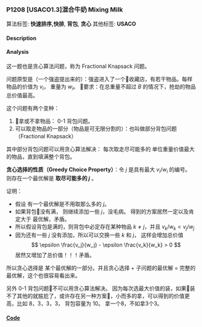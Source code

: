### P1208 [USACO1.3]混合牛奶 Mixing Milk

算法标签: **快速排序,快排**, **背包**, **贪心**
其他标签: **USACO**


#### Description

#### Analysis

这一题也是贪心算法问题，称为 Fractional Knapsack 问题。

问题原型是（一个强盗提出来的）：强盗进入了一个收藏店，有若干物品。每样物品的价值为 $v_i$， 重量为 $w_i$。 要求：在总重量不超过 $B$ 的情况下，抢劫的物品总价值最高。

这个问题有两个变种：

1. 拿或不拿物品： 0-1 背包问题。
2. 可以取走物品的一部分（物品是可无限分割的）：也叫做部分背包问题（Fractional Knapsack）

其中部分背包问题可以用贪心算法解决： 每次取走尽可能多的 单位重量价值最大的物品，直到填满整个背包。

**贪心选择的性质（Greedy Choice Property）**：令 $j$ 是具有最大 $v_i/w_i$ 的编号。 则存在一个最优解是 **取尽可能多的 $j$** 。

证明：

- 假设 有一个最优解是不用取那么多的 $j$。
- 如果背包没有满， 则继续添加一些 $j$，没毛病。 得到的方案居然一定以及肯定大于 最优解，矛盾。
- 所以假设背包是满的，则背包中必定存在某种物品 $k \neq j$，并且 $v_k / w_k < v_j / w_j$
- 因为还有一些 $j$ 没有添加，所以可以交换一些 $k$ 和 $j$， 这样会增加总价值
$$ \epsilon \frac{v_j}{w_j} - \epsilon \frac{v_k}{w_k} > 0 $$
居然又增加了总价值！！！矛盾。

所以贪心选择是 某个最优解的一部分。并且贪心选择 + 子问题的最优解 = 完整的最优解，这个也很容易看出来。

另外 0-1 背包问题不可以用贪心算法解决。 因为每次选最大价值的装，如果装不了其他的就尴尬了，或许存在另一种方案，小而多的拿，可以得到的价值更高，比如 8，3，3，3， 背包容量为 10。 拿一个8，不如拿3个3。


#### [Code](../cpp/p1208.cpp)
